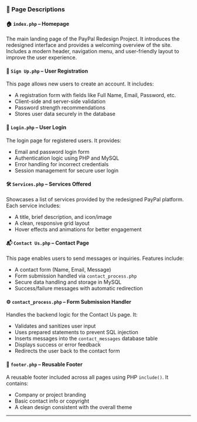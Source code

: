 ### 📄 Page Descriptions

#### 🏠 `index.php` – Homepage

The main landing page of the PayPal Redesign Project. It introduces the redesigned interface and provides a welcoming overview of the site. Includes a modern header, navigation menu, and user-friendly layout to improve the user experience.

#### 📝 `Sign Up.php` – User Registration

This page allows new users to create an account. It includes:

* A registration form with fields like Full Name, Email, Password, etc.
* Client-side and server-side validation
* Password strength recommendations
* Stores user data securely in the database

#### 🔐 `Login.php` – User Login

The login page for registered users. It provides:

* Email and password login form
* Authentication logic using PHP and MySQL
* Error handling for incorrect credentials
* Session management for secure user login

#### 🛠️ `Services.php` – Services Offered

Showcases a list of services provided by the redesigned PayPal platform. Each service includes:

* A title, brief description, and icon/image
* A clean, responsive grid layout
* Hover effects and animations for better engagement

#### 📬 `Contact Us.php` – Contact Page

This page enables users to send messages or inquiries. Features include:

* A contact form (Name, Email, Message)
* Form submission handled via `contact_process.php`
* Secure data handling and storage in MySQL
* Success/failure messages with automatic redirection

#### ⚙️ `contact_process.php` – Form Submission Handler

Handles the backend logic for the Contact Us page. It:

* Validates and sanitizes user input
* Uses prepared statements to prevent SQL injection
* Inserts messages into the `contact_messages` database table
* Displays success or error feedback
* Redirects the user back to the contact form

#### 📎 `footer.php` – Reusable Footer

A reusable footer included across all pages using PHP `include()`. It contains:

* Company or project branding
* Basic contact info or copyright
* A clean design consistent with the overall theme

---


